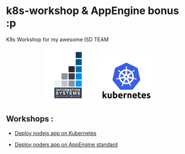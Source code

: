 # k8s-workshop & AppEngine bonus :p

K8s Workshop for my awesome ISD TEAM

<p align="center">
<img src="https://raw.githubusercontent.com/gaelleiadvize/k8s-workshop/master/img/isd.png" width="150">
<img src="https://raw.githubusercontent.com/gaelleiadvize/k8s-workshop/master/img/k8s.png" width="150">
</p>

## Workshops :

 
 - [Deploy nodejs app on Kubernetes](https://github.com/gaelleiadvize/k8s-workshop/blob/master/k8s/README.md)

 - [Deploy nodejs app on AppEngine standard](https://github.com/gaelleiadvize/k8s-workshop/blob/master/appengine/standard/README.md)
    
    
    
    
    
[homebrew]: https://brew.sh/index_fr
[docker4Mac]: https://docs.docker.com/docker-for-mac/edge-release-notes/